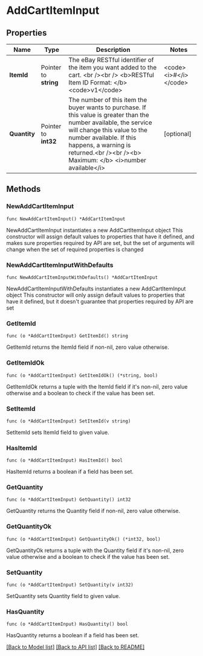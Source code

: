 # AddCartItemInput

## Properties

Name | Type | Description | Notes
------------ | ------------- | ------------- | -------------
**ItemId** | Pointer to **string** | The eBay RESTful identifier of the item you want added to the cart. &lt;br /&gt;&lt;br /&gt; &lt;b&gt;RESTful Item ID Format: &lt;/b&gt;&lt;code&gt;v1&lt;/code&gt;|&lt;code&gt;&lt;i&gt;#&lt;/i&gt;&lt;/code&gt;|&lt;code&gt;&lt;i&gt;#&lt;/i&gt;&lt;/code&gt; &lt;br /&gt;&lt;b&gt; For example: &lt;/b&gt; &lt;br /&gt;&lt;code&gt;v1|2**********2|0&lt;/code&gt; &lt;br /&gt;&lt;code&gt;v1|1**********2|4**********2&lt;/code&gt; &lt;br /&gt;&lt;br /&gt;For more information about item ID for RESTful APIs, see the &lt;a href&#x3D;\&quot;/api-docs/buy/static/api-browse.html#Legacy\&quot;&gt;Legacy API compatibility&lt;/a&gt; section of the &lt;i&gt;Buy APIs Overview&lt;/i&gt;.&lt;br /&gt;&lt;br /&gt;&lt;b&gt; Maximum number of items in a cart: &lt;/b&gt; 100 | [optional] 
**Quantity** | Pointer to **int32** | The number of this item the buyer wants to purchase. If this value is greater than the number available, the service will change this value to the number available. If this happens, a warning is returned.&lt;br /&gt;&lt;br /&gt;&lt;b&gt; Maximum: &lt;/b&gt; &lt;i&gt;number available&lt;/i&gt; | [optional] 

## Methods

### NewAddCartItemInput

`func NewAddCartItemInput() *AddCartItemInput`

NewAddCartItemInput instantiates a new AddCartItemInput object
This constructor will assign default values to properties that have it defined,
and makes sure properties required by API are set, but the set of arguments
will change when the set of required properties is changed

### NewAddCartItemInputWithDefaults

`func NewAddCartItemInputWithDefaults() *AddCartItemInput`

NewAddCartItemInputWithDefaults instantiates a new AddCartItemInput object
This constructor will only assign default values to properties that have it defined,
but it doesn't guarantee that properties required by API are set

### GetItemId

`func (o *AddCartItemInput) GetItemId() string`

GetItemId returns the ItemId field if non-nil, zero value otherwise.

### GetItemIdOk

`func (o *AddCartItemInput) GetItemIdOk() (*string, bool)`

GetItemIdOk returns a tuple with the ItemId field if it's non-nil, zero value otherwise
and a boolean to check if the value has been set.

### SetItemId

`func (o *AddCartItemInput) SetItemId(v string)`

SetItemId sets ItemId field to given value.

### HasItemId

`func (o *AddCartItemInput) HasItemId() bool`

HasItemId returns a boolean if a field has been set.

### GetQuantity

`func (o *AddCartItemInput) GetQuantity() int32`

GetQuantity returns the Quantity field if non-nil, zero value otherwise.

### GetQuantityOk

`func (o *AddCartItemInput) GetQuantityOk() (*int32, bool)`

GetQuantityOk returns a tuple with the Quantity field if it's non-nil, zero value otherwise
and a boolean to check if the value has been set.

### SetQuantity

`func (o *AddCartItemInput) SetQuantity(v int32)`

SetQuantity sets Quantity field to given value.

### HasQuantity

`func (o *AddCartItemInput) HasQuantity() bool`

HasQuantity returns a boolean if a field has been set.


[[Back to Model list]](../README.md#documentation-for-models) [[Back to API list]](../README.md#documentation-for-api-endpoints) [[Back to README]](../README.md)


